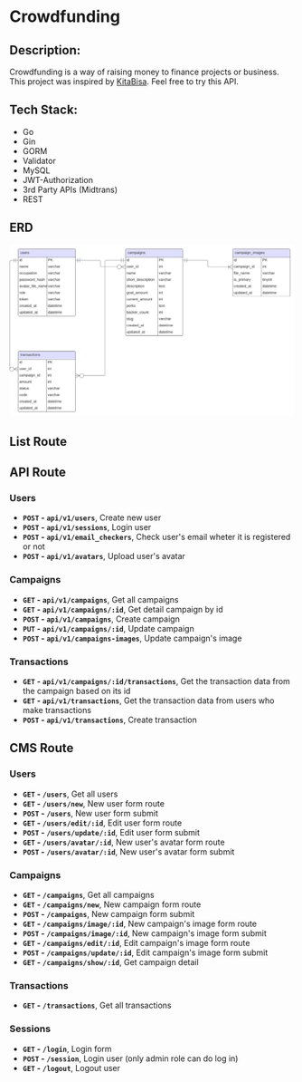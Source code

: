 
# Crowdfunding

## Description:

Crowdfunding is a way of raising money to finance projects or business. This project was inspired by [KitaBisa](https://kitabisa.com/). Feel free to try this API.

## Tech Stack:

* Go
* Gin
* GORM
* Validator
* MySQL
* JWT-Authorization
* 3rd Party APIs (Midtrans)
* REST

## ERD

![ERD Crowdfunding](./misc/erd_crowdfunding.svg)

## List Route

## API Route
### Users
- **`POST` - `api/v1/users`**, Create new user
- **`POST` - `api/v1/sessions`**, Login user
- **`POST` - `api/v1/email_checkers`**, Check user's email wheter it is registered or not
- **`POST` - `api/v1/avatars`**, Upload user's avatar

### Campaigns
- **`GET` - `api/v1/campaigns`**, Get all campaigns
- **`GET` - `api/v1/campaigns/:id`**, Get detail campaign by id
- **`POST` - `api/v1/campaigns`**, Create campaign
- **`PUT` - `api/v1/campaigns/:id`**, Update campaign
- **`POST` - `api/v1/campaigns-images`**, Update campaign's image

### Transactions
- **`GET` - `api/v1/campaigns/:id/transactions`**, Get the transaction data from the campaign based on its id
- **`GET` - `api/v1/transactions`**, Get the transaction data from users who make transactions
- **`POST` - `api/v1/transactions`**, Create transaction

## CMS Route
### Users
- **`GET` - `/users`**, Get all users
- **`GET` - `/users/new`**, New user form route
- **`POST` - `/users`**, New user form submit
- **`GET` - `/users/edit/:id`**, Edit user form route
- **`POST` - `/users/update/:id`**, Edit user form submit
- **`GET` - `/users/avatar/:id`**, New user's avatar form route
- **`POST` - `/users/avatar/:id`**, New user's avatar form submit

### Campaigns
- **`GET` - `/campaigns`**, Get all campaigns
- **`GET` - `/campaigns/new`**, New campaign form route
- **`POST` - `/campaigns`**, New campaign form submit
- **`GET` - `/campaigns/image/:id`**, New campaign's image form route
- **`POST` - `/campaigns/image/:id`**, New campaign's image form submit
- **`GET` - `/campaigns/edit/:id`**, Edit campaign's image form route
- **`POST` - `/campaigns/update/:id`**, Edit campaign's image form submit
- **`GET` - `/campaigns/show/:id`**, Get campaign detail

### Transactions
- **`GET` - `/transactions`**, Get all transactions

### Sessions
- **`GET` - `/login`**, Login form
- **`POST` - `/session`**, Login user (only admin role can do log in)
- **`GET` - `/logout`**, Logout user



